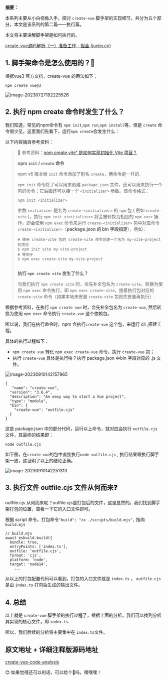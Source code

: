 **摘要：**

本系列主要从小白视角入手，探讨 `create-vue` 脚手架的实现细节，共分为五个部分，本文是该系列的第二篇——执行篇。

本文将主要讲解脚手架是如何执行的。

[create-vue源码解析（一）准备工作 - 掘金 (juejin.cn)](https://juejin.cn/post/7280008213671493647#heading-7)

## 1. 脚手架命令是怎么使用的？🤔️

根据vue3 官方文档，create-vue 的用法如下：

```
npm create vue@3
```

![image-20230727192225526](https://p3-juejin.byteimg.com/tos-cn-i-k3u1fbpfcp/3f90b1b53f424319bdc931036cf6f3cb~tplv-k3u1fbpfcp-jj-mark:0:0:0:0:q75.image#?w=684&h=499&s=84561&e=png&b=011727)

## 2. 执行 npm create 命令时发生了什么？

我们知道，常见的npm命令有 `npm init`,`npm run`,`npm install`等，但是 `create` 命令很少见，这里我们先看下，运行`npm create`会发生什么：

以下内容摘自参考资料：

> 📖 参考资料：[npm create vite“ 是如何实现初始化 Vite 项目？](https://blog.csdn.net/Cyj1414589221/article/details/128191826)
>
> **npm `init` / `create` 命令**
>
> npm v6 版本给 `init` 命令添加了别名 `create`，俩命令是一样的.
>
> `npm init` 命令除了可以用来创建 `package.json` 文件，还可以用来执行一个包的命令；它后面还可以接一个 `<initializer>` 参数。该命令格式：
>
> ```
> npm init <initializer>
> ```
>
> 参数 `initializer` 是名为 `create-<initializer>` 的 `npm` 包 ( 例如 `create-vite` )，执行 `npm init <initializer>` 将会被转换为相应的 `npm exec` 操作，即会使用 `npm exec` 命令来运行 `create-<initializer>` 包中对应命令 `create-<initializer>`（**package.json 的 bin 字段指定**），例如：
>
> ```
> # 使用 create-vite 包的 create-vite 命令创建一个名为 my-vite-project 的项目
> $ npm init vite my-vite-project
> # 等同于
> $ npm exec create-vite my-vite-project
> ​
> ```
>
> **执行 `npm create vite` 发生了什么？**
>
> 当我们执行 `npm create vite` 时，会先补全包名为 `create-vite`，转换为使用 `npm exec` 命令执行，即 `npm exec create-vite`，接着执行包对应的 `create-vite` 命令（如果本地未安装 `create-vite` 包则先安装再执行）.

根据参考资料，在执行 `npm create vue` 时，会先补全包名为 `create-vue`, 然后转换为使用 `npm exec` 命令执行 `create-vue` 这个依赖包。


所以说，我们在执行命令时，npm 会执行`create-vue` 这个包，来运行 cli ,搭建工程。

具体的执行过程如下：

-   `npm create vue` 转化 `npm exec create-vue` 命令，执行 `create-vue` 包；
-   执行 `create-vue` 具体是执行啥？执行 package.json 中bin 字段对应的 .js 文件。

![image-20230910142157965](https://p3-juejin.byteimg.com/tos-cn-i-k3u1fbpfcp/89d0ec0fd29848bc936d3cd7a1f38172~tplv-k3u1fbpfcp-jj-mark:0:0:0:0:q75.image#?w=456&h=214&s=22296&e=png&b=fefdfd)

```
{
   "name": "create-vue",
  "version": "3.6.4",
  "description": "An easy way to start a Vue project",
  "type": "module",
  "bin": {
    "create-vue": "outfile.cjs"
  }
}
```

这是 package.json 中的部分代码，运行以上命令，就对应会执行 `outfile.cjs` 文件，其最终的结果即：

```
node outfile.cjs
```

如下图，在`create-vue`的包中直接执行`node outfile.cjs` , 执行结果跟执行脚手架一致，这证明了以上的结论正确。

![image-20230910142251313](https://p3-juejin.byteimg.com/tos-cn-i-k3u1fbpfcp/42eb200490a140398f0634167bc07103~tplv-k3u1fbpfcp-jj-mark:0:0:0:0:q75.image#?w=845&h=264&s=29968&e=png&b=0f0f0f)

## 3. 执行文件 outfile.cjs 文件从何而来❓

outfile.cjs 从何而来呢？outfile.cjs是打包后的文件，这是显然的。我们找到脚手架打包的位置，查看一下它的入口文件即可。

根据 script 命令，打包命令`"build": "zx ./scripts/build.mjs",` 指向 `build.mjs`

```
// build.mjs
await esbuild.build({
  bundle: true,
  entryPoints: ['index.ts'],
  outfile: 'outfile.cjs',
  format: 'cjs',
  platform: 'node',
  target: 'node14',
    ...
```

从以上的打包配置代码可以看到，打包的入口文件就是 `index.ts` ， `outfile.cjs` 是由 `index.ts` 打包后生成的输出文件。

## 4. 总结
以上就是 `create-vue` 脚手架的执行过程了，根据上面的分析，我们可以找到分析其实现的核心文件，即 `index.ts`.
    
所以，我们后续的分析将主要集中在 `index.ts`文件。
    
## 原文地址 + 详细注释版源码地址

[create-vue-code-analysis](https://github.com/CherishTheYouth/create-vue-code-analysis)

😊 如果觉得还可以的话，可以给个🌟吗，嘿嘿嘿！
    